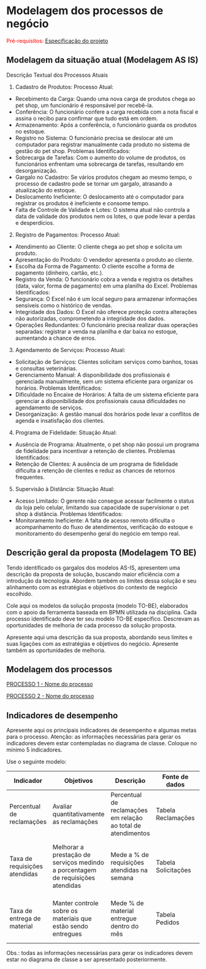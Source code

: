 # Modelagem dos processos de negócio

<span style="color:red">Pré-requisitos: <a href="02-Especificacao.md"> Especificação do projeto</a></span>



## Modelagem da situação atual (Modelagem AS IS)

Descrição Textual dos Processos Atuais
1. Cadastro de Produtos:
Processo Atual:
* Recebimento da Carga: Quando uma nova carga de produtos chega ao pet shop, um funcionário é responsável por recebê-la.
* Conferência: O funcionário confere a carga recebida com a nota fiscal e assina o recibo para confirmar que tudo está em ordem.
* Armazenamento: Após a conferência, o funcionário guarda os produtos no estoque.
* Registro no Sistema: O funcionário precisa se deslocar até um computador para registrar manualmente cada produto no sistema de gestão do pet shop.
Problemas Identificados:
* Sobrecarga de Tarefas: Com o aumento do volume de produtos, os funcionários enfrentam uma sobrecarga de tarefas, resultando em desorganização.
* Gargalo no Cadastro: Se vários produtos chegam ao mesmo tempo, o processo de cadastro pode se tornar um gargalo, atrasando a atualização do estoque.
* Deslocamento Ineficiente: O deslocamento até o computador para registrar os produtos é ineficiente e consome tempo.
* Falta de Controle de Validade e Lotes: O sistema atual não controla a data de validade dos produtos nem os lotes, o que pode levar a perdas e desperdícios.
2. Registro de Pagamentos:
Processo Atual:
* Atendimento ao Cliente: O cliente chega ao pet shop e solicita um produto.
* Apresentação do Produto: O vendedor apresenta o produto ao cliente.
* Escolha da Forma de Pagamento: O cliente escolhe a forma de pagamento (dinheiro, cartão, etc.).
* Registro da Venda: O funcionário cobra a venda e registra os detalhes (data, valor, forma de pagamento) em uma planilha do Excel.
Problemas Identificados:
* Segurança: O Excel não é um local seguro para armazenar informações sensíveis como o histórico de vendas.
* Integridade dos Dados: O Excel não oferece proteção contra alterações não autorizadas, comprometendo a integridade dos dados.
* Operações Redundantes: O funcionário precisa realizar duas operações separadas: registrar a venda na planilha e dar baixa no estoque, aumentando a chance de erros.
3. Agendamento de Serviços:
Processo Atual:
* Solicitação de Serviços: Clientes solicitam serviços como banhos, tosas e consultas veterinárias.
* Gerenciamento Manual: A disponibilidade dos profissionais é gerenciada manualmente, sem um sistema eficiente para organizar os horários.
Problemas Identificados:
* Dificuldade no Encaixe de Horários: A falta de um sistema eficiente para gerenciar a disponibilidade dos profissionais causa dificuldades no agendamento de serviços.
* Desorganização: A gestão manual dos horários pode levar a conflitos de agenda e insatisfação dos clientes.
4. Programa de Fidelidade:
Situação Atual:
* Ausência de Programa: Atualmente, o pet shop não possui um programa de fidelidade para incentivar a retenção de clientes.
Problemas Identificados:
* Retenção de Clientes: A ausência de um programa de fidelidade dificulta a retenção de clientes e reduz as chances de retornos frequentes.
5. Supervisão à Distância:
Situação Atual:
* Acesso Limitado: O gerente não consegue acessar facilmente o status da loja pelo celular, limitando sua capacidade de supervisionar o pet shop à distância.
Problemas Identificados:
* Monitoramento Ineficiente: A falta de acesso remoto dificulta o acompanhamento do fluxo de atendimentos, verificação do estoque e monitoramento do desempenho geral do negócio em tempo real.


## Descrição geral da proposta (Modelagem TO BE)

Tendo identificado os gargalos dos modelos AS-IS, apresentem uma descrição da proposta de solução, buscando maior eficiência com a introdução da tecnologia. Abordem também os limites dessa solução e seu alinhamento com as estratégias e objetivos do contexto de negócio escolhido.

Cole aqui os modelos da solução proposta (modelo TO-BE), elaborados com o apoio da ferramenta baseada em BPMN utilizada na disciplina. Cada processo identificado deve ter seu modelo TO-BE específico. Descrevam as oportunidades de melhoria de cada processo da solução proposta.

Apresente aqui uma descrição da sua proposta, abordando seus limites e suas ligações com as estratégias e objetivos do negócio. Apresente também as oportunidades de melhoria.

## Modelagem dos processos

[PROCESSO 1 - Nome do processo](./processes/processo-1-nome-do-processo.md "Detalhamento do processo 1.")

[PROCESSO 2 - Nome do processo](./processes/processo-2-nome-do-processo.md "Detalhamento do processo 2.")


## Indicadores de desempenho

Apresente aqui os principais indicadores de desempenho e algumas metas para o processo. Atenção: as informações necessárias para gerar os indicadores devem estar contempladas no diagrama de classe. Coloque no mínimo 5 indicadores.

Use o seguinte modelo:

| **Indicador** | **Objetivos** | **Descrição** | **Fonte de dados** | **Fórmula de cálculo** |
| ---           | ---           | ---           | ---             | ---             |
| Percentual de reclamações | Avaliar quantitativamente as reclamações | Percentual de reclamações em relação ao total de atendimentos | Tabela Reclamações | número total de reclamações / número total de atendimentos |
| Taxa de requisições atendidas | Melhorar a prestação de serviços medindo a porcentagem de requisições atendidas| Mede a % de requisições atendidas na semana | Tabela Solicitações | (número de requisições atendidas / número total de requisições) * 100 |
| Taxa de entrega de material | Manter controle sobre os materiais que estão sendo entregues | Mede % de material entregue dentro do mês | Tabela Pedidos | (número de pedidos entregues / número total de pedidos) * 100 |


Obs.: todas as informações necessárias para gerar os indicadores devem estar no diagrama de classe a ser apresentado posteriormente.
